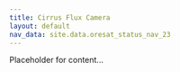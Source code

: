 ```yaml
---
title: Cirrus Flux Camera
layout: default
nav_data: site.data.oresat_status_nav_23
---
```



Placeholder for content...
